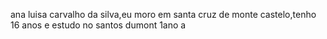 ana luisa carvalho da silva,eu moro em santa cruz de monte castelo,tenho 16 anos e estudo no santos dumont 1ano a
